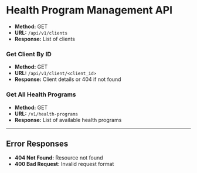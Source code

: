 # Health Program Management API

- **Method:** GET
- **URL:** `/api/v1/clients`
- **Response:** List of clients

### Get Client By ID
- **Method:** GET
- **URL:** `/api/v1/client/<client_id>`
- **Response:** Client details or 404 if not found

### Get All Health Programs
- **Method:** GET
- **URL:** `/v1/health-programs`
- **Response:** List of available health programs

---

## Error Responses
- **404 Not Found:** Resource not found
- **400 Bad Request:** Invalid request format
